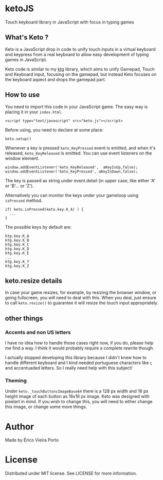 # ketoJS
Touch keyboard library in JavaScript with focus in typing games

## What's Keto ?

Keto is a JavaScript drop in code to unify touch inputs in a virtual keyboard and keypress from a real keyboard to allow easy development of typing games in JavaScript.

Keto code is similar to my [ktg](https://github.com/ericoporto/ktg) library, which aims to unify Gamepad, Touch and Keyboard input, focusing on the gamepad, but instead Keto focuses on the keyboard aspect and drops the gamepad part.

## How to use

You need to import this code in your JavaScript game. The easy way is placing it in your `index.html`.

    <script type="text/javascript" src="keto.js"></script>

Before using, you need to declare at some place:

    keto.setup()

Whenever a key is pressed `keto_KeyPressed` event is emitted, and when it's released, `keto_KeyReleased` is emitted. You can use event listeners on the window element.

    window.addEventListener('keto_KeyReleased',  aKeyIsUp,false);
    window.addEventListener('keto_KeyPressed', aKeyIsDown,false);

The key is passed as string under event.detail (in upper case, like either 'A' or 'B'... or 'Z').

Alternatively you can monitor the keys under your gameloop using `isPressed` method.

    if( keto.isPressed(keto.key.K_A) ) {
      ...
    }

The possible keys by default are:

    ktg.key.K_A
    ktg.key.K_B
    ktg.key.K_C
    ktg.key.K_D
    ktg.key.K_E
    ...
    ktg.key.K_Y
    ktg.key.K_Z

## keto.resize details

In case your game resizes, for example, by resizing the browser window, or going fullscreen, you will need to deal with this. When you deal, just ensure to call `keto.resize()` to guarantee it will resize the touch input appropriately.

## other things

### Accents and non US letters

I have no idea how to handle those cases right now, if you do, please help me find a way. I think it would probably require a complete rewrite though. 

I actually stopped developing this library because I didn't knew how to handle different keyboard and I kind needed portuguese characters like `ç` and accentuaded letters. So I really need help with this subject!

### Theming 

Under `keto._touchButtonsImageBase64` there is a 128 px width and 16 px height image of each button as 16x16 px image. Keto was designed with pixelart in mind. If you wish to change this, you will need to either change this image, or change some more things.
  

# Author

Made by Érico Vieira Porto

# License

Distributed under MIT license. See LICENSE for more information.
